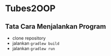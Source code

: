 # Tubes2OOP
## Tata Cara Menjalankan Program
- clone repository
- jalankan `gradlew build`
- jalankan `gradlew run`
